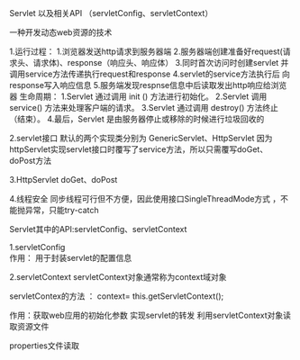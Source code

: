 Servlet  以及相关API （servletConfig、servletContext）

一种开发动态web资源的技术

1.运行过程：
        1.浏览器发送http请求到服务器端
        2.服务器端创建准备好request(请求头、请求体)、response（响应头、响应体）
        3.同时首次访问时创建servlet  并调用service方法传递执行request和response
        4.servlet的service方法执行后 向response写入响应信息
        5.服务端发现respnse信息中后读取发出http响应给浏览器
  生命周期：
        1.Servlet 通过调用 init () 方法进行初始化。
        2.Servlet 调用 service() 方法来处理客户端的请求。
        3.Servlet 通过调用 destroy() 方法终止（结束）。
        4.最后，Servlet 是由服务器停止或移除的时候进行垃圾回收的
        
        
2.servlet接口 默认的两个实现类分别为 GenericServlet、HttpServlet
      因为httpServlet实现servlet接口时覆写了service方法，所以只需覆写doGet、doPost方法  

3.HttpServlet
     doGet、doPost
     
4.线程安全
    同步线程可行但不方便，因此使用接口SingleThreadMode方式 ，不能抛异常，只能try-catch






Servlet其中的API:servletConfig、servletContext


1.servletConfig  
  作用： 用于封装servlet的配置信息
  
2.servletContext
  servletContext对象通常称为context域对象

  servletContex的方法  ： context= this.getServletContext();
 
 作用：获取web应用的初始化参数
       实现servlet的转发
       利用servletContext对象读取资源文件
  
  properties文件读取
   












































